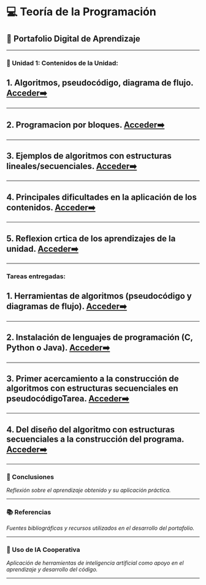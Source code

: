 # 💻 Teoría de la Programación  
## 📘 Portafolio Digital de Aprendizaje  

---

### 🧩 Unidad 1: Contenidos de la Unidad:  
## 1. Algoritmos, pseudocódigo, diagrama de flujo. [Acceder➡️](../Unidad1/Algoritmos.md)
---
## 2. Programacion por bloques. [Acceder➡️](../Unidad1/Unidad1.md)
---
## 3. Ejemplos de algoritmos con estructuras lineales/secuenciales. [Acceder➡️](../Unidad1/Unidad1.md)
---
## 4. Principales dificultades en la aplicación de los contenidos. [Acceder➡️](../Unidad1/Unidad1.md)
---
## 5. Reflexion crtica de los aprendizajes de la unidad. [Acceder➡️](../Unidad1/Unidad1.md)
---
### Tareas entregadas:
## 1.  Herramientas de algoritmos (pseudocódigo y diagramas de flujo). [Acceder➡️](../Unidad1/Unidad1.md)
---
## 2. Instalación de lenguajes de programación (C, Python o Java). [Acceder➡️](../Unidad1/Unidad1.md)
---
## 3. Primer acercamiento a la construcción de algoritmos con estructuras secuenciales en pseudocódigoTarea. [Acceder➡️](../Unidad1/Unidad1.md)
---
## 4. Del diseño del algoritmo con estructuras secuenciales a la construcción del programa. [Acceder➡️](../Unidad1/Unidad1.md)
---
### 📝 Conclusiones  
*Reflexión sobre el aprendizaje obtenido y su aplicación práctica.*

---

### 📚 Referencias  
*Fuentes bibliográficas y recursos utilizados en el desarrollo del portafolio.*

---

### 🤖 Uso de IA Cooperativa  
*Aplicación de herramientas de inteligencia artificial como apoyo en el aprendizaje y desarrollo del código.*

---
